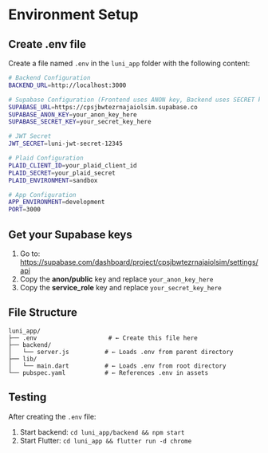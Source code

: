 # Environment Setup

## Create .env file

Create a file named `.env` in the `luni_app` folder with the following content:

```bash
# Backend Configuration
BACKEND_URL=http://localhost:3000

# Supabase Configuration (Frontend uses ANON key, Backend uses SECRET key)
SUPABASE_URL=https://cpsjbwtezrnajaiolsim.supabase.co
SUPABASE_ANON_KEY=your_anon_key_here
SUPABASE_SECRET_KEY=your_secret_key_here

# JWT Secret
JWT_SECRET=luni-jwt-secret-12345

# Plaid Configuration
PLAID_CLIENT_ID=your_plaid_client_id
PLAID_SECRET=your_plaid_secret
PLAID_ENVIRONMENT=sandbox

# App Configuration
APP_ENVIRONMENT=development
PORT=3000
```

## Get your Supabase keys

1. Go to: https://supabase.com/dashboard/project/cpsjbwtezrnajaiolsim/settings/api
2. Copy the **anon/public** key and replace `your_anon_key_here`
3. Copy the **service_role** key and replace `your_secret_key_here`

## File Structure

```
luni_app/
├── .env                    # ← Create this file here
├── backend/
│   └── server.js          # ← Loads .env from parent directory
├── lib/
│   └── main.dart          # ← Loads .env from root directory
└── pubspec.yaml           # ← References .env in assets
```

## Testing

After creating the `.env` file:

1. Start backend: `cd luni_app/backend && npm start`
2. Start Flutter: `cd luni_app && flutter run -d chrome`
